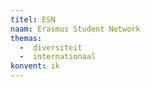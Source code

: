 ```yaml
---
titel: ESN
naam: Erasmus Student Network
themas:
  -  diversiteit
  -  internationaal
konvent: ik
---
```

